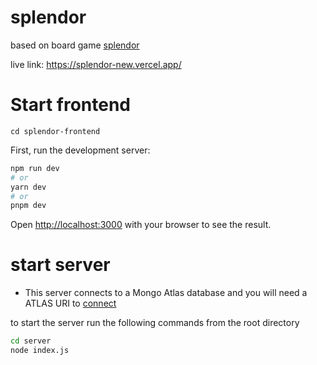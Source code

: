 # splendor
based on board game [splendor](https://boardgamegeek.com/boardgame/148228/splendor)

live link: https://splendor-new.vercel.app/

# Start frontend
```
cd splendor-frontend
```

First, run the development server:

```bash
npm run dev
# or
yarn dev
# or
pnpm dev
```

Open [http://localhost:3000](http://localhost:3000) with your browser to see the result.

# start server
* This server connects to a Mongo Atlas database and you will need a ATLAS URI to [connect](https://www.mongodb.com/docs/atlas/tutorial/connect-to-your-cluster/)

to start the server run the following commands from the root directory

```bash
cd server
node index.js
```